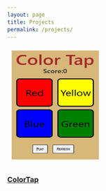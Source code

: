 ```yaml
---
layout: page
title: Projects
permalink: /projects/
---
```

<style>

    .project{
        display: grid;
    }

    .child{
        grid-row: 2;
    }

    .images{
        border:5px;
        height: 250px;
        width: 200px;
        margin: 10px;
    }
    
</style>

<div class='parent project'>
    <div class = "child project">
        <a href="./colortap/index.html">
            <img class='images' src="/assets/img/colortap.png" alt="Color Tap">
            <h3>ColorTap</h3>
        </a>
    </div>
</div>


<!-- Added ads.txt file. CHECK! CHECK! -->